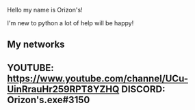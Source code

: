 Hello my name is Orizon's!

I'm new to python a lot of help will be happy!

My networks
-----------------------------------------------------------------------------------------------------------------------------------------------------------------------
YOUTUBE: https://www.youtube.com/channel/UCu-UinRrauHr259RPT8YZHQ
DISCORD: Orizon's.exe#3150
------------------------------------------------------------------------------------------------------------------------------------------------------------------------  
